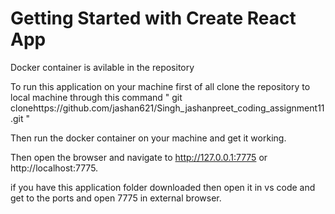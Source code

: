 # Getting Started with Create React App
Docker container is avilable in the repository

To run this application on your machine first of all clone the repository to local machine through this command " git clonehttps://github.com/jashan621/Singh_jashanpreet_coding_assignment11.git "

Then run the docker container on your machine and get it working.

Then open the browser and navigate to http://127.0.0.1:7775 or http://localhost:7775.

if you have this application folder downloaded then open it in vs code and get to the ports and open 7775 in external browser.